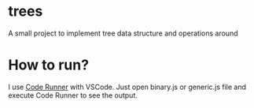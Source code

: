 # trees
A small project to implement tree data structure and operations around

# How to run?
I use [Code Runner](https://marketplace.visualstudio.com/items?itemName=formulahendry.code-runner) with VSCode. Just open binary.js or generic.js file and execute Code Runner to see the output.
